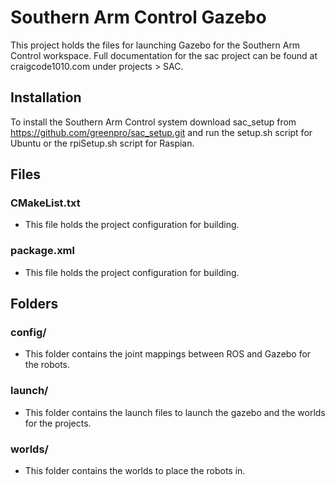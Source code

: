 # Southern Arm Control Gazebo

This project holds the files for launching Gazebo for the Southern Arm Control workspace. Full documentation for the sac project can be found at craigcode1010.com under projects > SAC.

## Installation

To install the Southern Arm Control system download sac_setup from https://github.com/greenpro/sac_setup.git and run the setup.sh script for Ubuntu or the rpiSetup.sh script for Raspian.

## Files
### CMakeList.txt
* This file holds the project configuration for building.

### package.xml
* This file holds the project configuration for building.

## Folders
### config/
* This folder contains the joint mappings between ROS and Gazebo for the robots.

### launch/
* This folder contains the launch files to launch the gazebo and the worlds for the projects.

### worlds/
* This folder contains the worlds to place the robots in.
